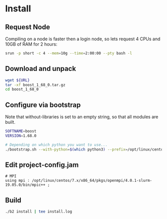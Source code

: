 # Install

## Request Node

Compiling on a node is faster then a login node, so lets request 4 CPUs and 10GB of RAM for 2 hours:

```bash
srun -p short -c 4 --mem=10g --time=2:00:00 --pty bash -l
```

## Download and unpack

```bash
wget ${URL}
tar -xf boost_1_68_0.tar.gz
cd boost_1_68_0
```

## Configure via bootstrap

Note that without-libraries is set to an empty string, so that all modules are built.

```bash
SOFTNAME=boost
VERSION=1.68.0

# Depending on which python you want to use...
./bootstrap.sh --with-python=$(which python3) --prefix=/opt/linux/centos/7.x/x86_64/pkgs/${SOFTNAME}/${VERSION} --without-libraries=
```

## Edit project-config.jam

```vim
# MPI
using mpi : /opt/linux/centos/7.x/x86_64/pkgs/openmpi/4.0.1-slurm-19.05.0/bin/mpic++ ;
```

## Build

```bash
./b2 install | tee install.log
```
